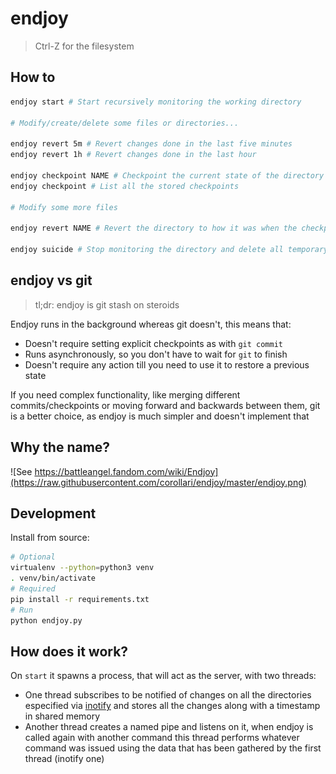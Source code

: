 # endjoy

> Ctrl-Z for the filesystem

## How to

```bash
endjoy start # Start recursively monitoring the working directory

# Modify/create/delete some files or directories...

endjoy revert 5m # Revert changes done in the last five minutes
endjoy revert 1h # Revert changes done in the last hour

endjoy checkpoint NAME # Checkpoint the current state of the directory
endjoy checkpoint # List all the stored checkpoints

# Modify some more files

endjoy revert NAME # Revert the directory to how it was when the checkpoint NAME was created

endjoy suicide # Stop monitoring the directory and delete all temporary files created
```

## endjoy vs git
> tl;dr: endjoy is git stash on steroids

Endjoy runs in the background whereas git doesn't, this means that:
- Doesn't require setting explicit checkpoints as with `git commit`
- Runs asynchronously, so you don't have to wait for `git` to finish
- Doesn't require any action till you need to use it to restore a previous state

If you need complex functionality, like merging different commits/checkpoints or moving forward and backwards between them, git is a better choice, as endjoy is much simpler and doesn't implement that

## Why the name?
![See https://battleangel.fandom.com/wiki/Endjoy](https://raw.githubusercontent.com/corollari/endjoy/master/endjoy.png)

## Development
Install from source:
```bash
# Optional
virtualenv --python=python3 venv
. venv/bin/activate
# Required
pip install -r requirements.txt
# Run
python endjoy.py
```

## How does it work?
On `start` it spawns a process, that will act as the server, with two threads:
- One thread subscribes to be notified of changes on all the directories especified via [inotify](http://man7.org/linux/man-pages/man7/inotify.7.html) and stores all the changes along with a timestamp in shared memory
- Another thread creates a named pipe and listens on it, when endjoy is called again with another command this thread performs whatever command was issued using the data that has been gathered by the first thread (inotify one)
